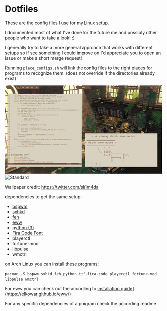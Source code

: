 # Dotfiles
These are the config files I use for my Linux setup.

I documented most of what I've done for the future me and possibly other people who want to take a look! :)

I generally try to take a more general approach that works with different setups so if see something I could improve on I'd appreciate you to open an issue or make a short merge request!

Running `place_configs.sh` will link the config files to the right places for programs to recognize them.
(does not override if the directories already exist)

![Action](./pictures/screenshot_action.png)
![Standard](./pictures/screenshot_standard.png)
<!-- ![dashboard](./pictures/dashboard.png) -->

Wallpaper credit: 
https://twitter.com/sh1m4da

dependencies to get the same setup:
- [bspwm](https://github.com/baskerville/bspwm)
- [sxhkd](https://github.com/baskerville/sxhkd)
- [feh](https://feh.finalrewind.org/)
- [eww](https://github.com/elkowar/eww)
- [python (3)](https://www.python.org/)
- [Fira Code Font](https://github.com/tonsky/FiraCode)
- playerctl
- fortune-mod
- libpulse
- wmctrl

on Arch Linux you can install these programs:

`pacman -S bspwm sxhkd feh python ttf-fira-code playerctl fortune-mod libpulse wmctrl`

For eww you can check out the according to [installation guide](https://elkowar.github.io/eww/)](https://elkowar.github.io/eww/)

For any specific dependencies of a program check the according readme 